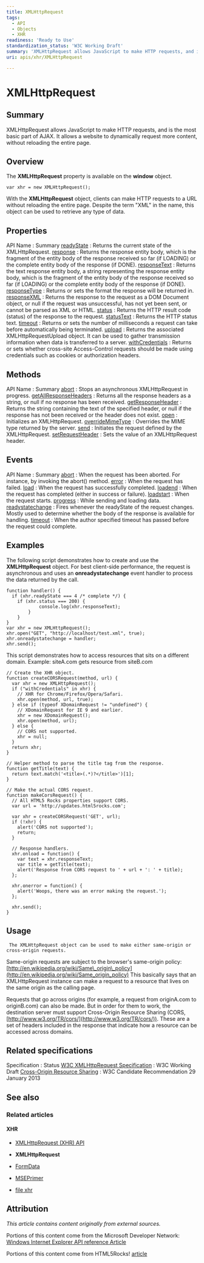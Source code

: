 ```yaml
---
title: XMLHttpRequest
tags:
  - API
  - Objects
  - XHR
readiness: 'Ready to Use'
standardization_status: 'W3C Working Draft'
summary: 'XMLHttpRequest allows JavaScript to make HTTP requests, and is the most basic part of AJAX. It allows a website to dynamically request more content, without reloading the entire page.'
uri: apis/xhr/XMLHttpRequest

---
```

# XMLHttpRequest

## Summary

XMLHttpRequest allows JavaScript to make HTTP requests, and is the most basic part of AJAX. It allows a website to dynamically request more content, without reloading the entire page.

## Overview

The **XMLHttpRequest** property is available on the **window** object.

    var xhr = new XMLHttpRequest();

With the **XMLHttpRequest** object, clients can make HTTP requests to a URL without reloading the entire page. Despite the term "XML" in the name, this object can be used to retrieve any type of data.

## Properties

API Name
:   Summary
[readyState](/apis/xhr/XMLHttpRequest/readyState)
:   Returns the current state of the XMLHttpRequest.
[response](/apis/xhr/XMLHttpRequest/response)
:   Returns the response entity body, which is the fragment of the entity body of the response received so far (if LOADING) or the complete entity body of the response (if DONE).
[responseText](/apis/xhr/XMLHttpRequest/responseText)
:   Returns the text response entity body, a string representing the response entity body, which is the fragment of the entity body of the response received so far (if LOADING) or the complete entity body of the response (if DONE).
[responseType](/apis/xhr/XMLHttpRequest/responseType)
:   Returns or sets the format the response will be returned in.
[responseXML](/apis/xhr/XMLHttpRequest/responseXML)
:   Returns the response to the request as a DOM Document object, or null if the request was unsuccessful, has not yet been sent, or cannot be parsed as XML or HTML.
[status](/apis/xhr/XMLHttpRequest/status)
:   Returns the HTTP result code (status) of the response to the request.
[statusText](/apis/xhr/XMLHttpRequest/statusText)
:   Returns the HTTP status text.
[timeout](/apis/xhr/XMLHttpRequest/timeout)
:   Returns or sets the number of milliseconds a request can take before automatically being terminated.
[upload](/apis/xhr/XMLHttpRequest/upload)
:   Returns the associated XMLHttpRequestUpload object. It can be used to gather transmission information when data is transferred to a server.
[withCredentials](/apis/xhr/XMLHttpRequest/withCredentials)
:   Returns or sets whether cross-site Access-Control requests should be made using credentials such as cookies or authorization headers.

## Methods

API Name
:   Summary
[abort](/apis/xhr/XMLHttpRequest/abort)
:   Stops an asynchronous XMLHttpRequest in progress.
[getAllResponseHeaders](/apis/xhr/XMLHttpRequest/getAllResponseHeaders)
:   Returns all the response headers as a string, or null if no response has been received.
[getResponseHeader](/apis/xhr/XMLHttpRequest/getResponseHeader)
:   Returns the string containing the text of the specified header, or null if the response has not been received or the header does not exist.
[open](/apis/xhr/XMLHttpRequest/open)
:   Initializes an XMLHttpRequest.
[overrideMimeType](/apis/xhr/XMLHttpRequest/overrideMimeType)
:   Overrides the MIME type returned by the server.
[send](/apis/xhr/XMLHttpRequest/send)
:   Initiates the request defined by the XMLHttpRequest.
[setRequestHeader](/apis/xhr/XMLHttpRequest/setRequestHeader)
:   Sets the value of an XMLHttpRequest header.

## Events

API Name
:   Summary
[abort](/apis/xhr/XMLHttpRequest/abort-event)
:   When the request has been aborted. For instance, by invoking the abort() method.
[error](/apis/xhr/XMLHttpRequest/error)
:   When the request has failed.
[load](/apis/xhr/XMLHttpRequest/load)
:   When the request has successfully completed.
[loadend](/apis/xhr/XMLHttpRequest/loadend)
:   When the request has completed (either in success or failure).
[loadstart](/apis/xhr/XMLHttpRequest/loadstart)
:   When the request starts.
[progress](/apis/xhr/XMLHttpRequest/progress)
:   While sending and loading data.
[readystatechange](/apis/xhr/XMLHttpRequest/readystatechange)
:   Fires whenever the readyState of the request changes. Mostly used to determine whether the body of the response is available for handling.
[timeout](/apis/xhr/XMLHttpRequest/timeout-event)
:   When the author specified timeout has passed before the request could complete.

## Examples

The following script demonstrates how to create and use the **XMLHttpRequest** object. For best client-side performance, the request is asynchronous and uses an **onreadystatechange** event handler to process the data returned by the call.

``` {.js}
function handler() {
  if (xhr.readyState === 4 /* complete */) {
    if (xhr.status === 200) {
            console.log(xhr.responseText);
        }
    }
}
var xhr = new XMLHttpRequest();
xhr.open("GET", "http://localhost/test.xml", true);
xhr.onreadystatechange = handler;
xhr.send();
```

This script demonstrates how to access resources that sits on a different domain. Example: siteA.com gets resource from siteB.com

``` {.js}
// Create the XHR object.
function createCORSRequest(method, url) {
  var xhr = new XMLHttpRequest();
  if ("withCredentials" in xhr) {
    // XHR for Chrome/Firefox/Opera/Safari.
    xhr.open(method, url, true);
  } else if (typeof XDomainRequest != "undefined") {
    // XDomainRequest for IE 9 and earlier.
    xhr = new XDomainRequest();
    xhr.open(method, url);
  } else {
    // CORS not supported.
    xhr = null;
  }
  return xhr;
}

// Helper method to parse the title tag from the response.
function getTitle(text) {
  return text.match('<title>(.*)?</title>')[1];
}

// Make the actual CORS request.
function makeCorsRequest() {
  // All HTML5 Rocks properties support CORS.
  var url = 'http://updates.html5rocks.com';

  var xhr = createCORSRequest('GET', url);
  if (!xhr) {
    alert('CORS not supported');
    return;
  }

  // Response handlers.
  xhr.onload = function() {
    var text = xhr.responseText;
    var title = getTitle(text);
    alert('Response from CORS request to ' + url + ': ' + title);
  };

  xhr.onerror = function() {
    alert('Woops, there was an error making the request.');
  };

  xhr.send();
}
```

## Usage

     The XMLHttpRequest object can be used to make either same-origin or cross-origin requests.

Same-origin requests are subject to the browser's same-origin policy: [http://en.wikipedia.org/wiki/Same\_origin\_policy](http://en.wikipedia.org/wiki/Same_origin_policy) This basically says that an XMLHttpRequest instance can make a request to a resource that lives on the same origin as the calling page.

Requests that go across origins (for example, a request from originA.com to originB.com) can also be made. But in order for them to work, the destination server must support Cross-Origin Resource Sharing (CORS, [http://www.w3.org/TR/cors/](http://www.w3.org/TR/cors/)). These are a set of headers included in the response that indicate how a resource can be accessed across domains.

## Related specifications

Specification
:   Status
[W3C XMLHttpRequest Specification](http://www.w3.org/TR/XMLHttpRequest/)
:   W3C Working Draft
[Cross-Origin Resource Sharing](http://www.w3.org/TR/cors/)
:   W3C Candidate Recommendation 29 January 2013

## See also

### Related articles

#### XHR

-   [XMLHttpRequest (XHR) API](/apis/xhr)

-   **XMLHttpRequest**

-   [FormData](/dom/FormData)

-   [MSEPrimer](/tutorials/MSEPrimer)

-   [file xhr](/tutorials/file_xhr)

## Attribution

*This article contains content originally from external sources.*

Portions of this content come from the Microsoft Developer Network: [Windows Internet Explorer API reference Article](http://msdn.microsoft.com/en-us/library/ie/hh828809%28v=vs.85%29.aspx)

Portions of this content come from HTML5Rocks! [article](http://www.html5rocks.com/en/tutorials/cors/)

